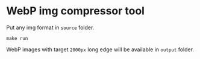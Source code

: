 # WebP img compressor tool

Put any img format in `source` folder. 

```
make run
```

WebP images with target `2000px` long edge will be available in `output` folder.

